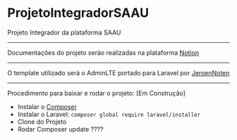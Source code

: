 # ProjetoIntegradorSAAU
Projeto Integrador da plataforma SAAU

---
Documentações do projeto serão realizadas na plataforma <a href="https://www.notion.so/">Notion<a>

---
O template utilizado será o AdminLTE portado para Laravel por <a href="https://github.com/JeroenNoten/Laravel-AdminLTE">JeroenNoten<a>
  
---
Procedimento para baixar e rodar o projeto: [Em Construção]
  * Instalar o <a href="https://getcomposer.org/">Composer<a>
  * Instalar o Laravel: `composer global require laravel/installer`
  * Clone do Projeto
  * Rodar Composer update ????
